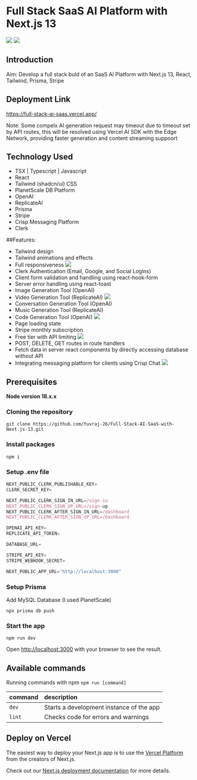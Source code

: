 # Full Stack SaaS AI Platform with Next.js 13

<img src="docs/1.png">

<img src="docs/0.png">

## Introduction

Aim: Develop a full stack buld of an SaaS AI Platform with Next.js 13, React, Tailwind, Prisma, Stripe

## Deployment Link

https://full-stack-ai-saas.vercel.app/

Note: Some compelx AI generation request may timeout due to timeout set by API routes,
this will be resolved using Vercel AI SDK with the Edge Network, providing faster  generation and content streaming suppoort

## Technology Used
- TSX | Typescript | Javascript 
- React
- Tailwind (shadcn/ui) CSS
- PlanetScale DB Platform
- OpenAI
- ReplicateAI 
- Prisma
- Stripe
- Crisp Messaging Platform
- Clerk


##Features:
- Tailwind design
- Tailwind animations and effects
- Full responsiveness
  <img src="docs/3.png">
- Clerk Authentication (Email, Google, and Social Logins)
- Client form validation and handling using react-hook-form
- Server error handling using react-toast
- Image Generation Tool (OpenAI)
- Video Generation Tool (ReplicateAI)
  <img src="docs/5.png">
- Conversation Generation Tool (OpenAI)
- Music Generation Tool (ReplicateAI)
- Code Generation Tool (OpenAI)
  <img src="docs/2.png">
- Page loading state
- Stripe monthly subscription
- Free tier with API limiting
  <img src="docs/2.png">
- POST, DELETE, GET routes in route handlers
- Fetch data in server react components by directly accessing database without API
- Integrating messaging platform for clients using Crisp Chat
  <img src="docs/6.png">


## Prerequisites

**Node version 18.x.x**

### Cloning the repository

```shell
git clone https://github.com/Yuvraj-26/Full-Stack-AI-SaaS-with-Next.js-13.git
```

### Install packages

```shell
npm i
```

### Setup .env file


```js
NEXT_PUBLIC_CLERK_PUBLISHABLE_KEY=
CLERK_SECRET_KEY=

NEXT_PUBLIC_CLERK_SIGN_IN_URL=/sign-in
NEXT_PUBLIC_CLERK_SIGN_UP_URL=/sign-up
NEXT_PUBLIC_CLERK_AFTER_SIGN_IN_URL=/dashboard
NEXT_PUBLIC_CLERK_AFTER_SIGN_UP_URL=/dashboard

OPENAI_API_KEY=
REPLICATE_API_TOKEN=

DATABASE_URL=

STRIPE_API_KEY=
STRIPE_WEBHOOK_SECRET=

NEXT_PUBLIC_APP_URL="http://localhost:3000"
```

### Setup Prisma

Add MySQL Database (I used PlanetScale)

```shell
npx prisma db push

```

### Start the app

```shell
npm run dev
```

Open [http://localhost:3000](http://localhost:3000) with your browser to see the result.


## Available commands

Running commands with npm `npm run [command]`

| command         | description                              |
| :-------------- | :--------------------------------------- |
| `dev`           | Starts a development instance of the app |
| `lint`          | Checks code for errors and warnings |



## Deploy on Vercel

The easiest way to deploy your Next.js app is to use the [Vercel Platform](https://vercel.com/new?utm_medium=default-template&filter=next.js&utm_source=create-next-app&utm_campaign=create-next-app-readme) from the creators of Next.js.

Check out our [Next.js deployment documentation](https://nextjs.org/docs/deployment) for more details.
